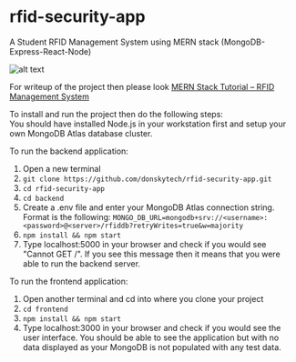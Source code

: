 # rfid-security-app
A Student RFID Management System using MERN stack (MongoDB-Express-React-Node)  

![alt text](https://user-images.githubusercontent.com/69466026/198886526-62aa9cf4-9613-4391-80c1-e00f466aeacf.PNG "RFID Security Application")

For writeup of the project then please look [MERN Stack Tutorial – RFID Management System](https://www.donskytech.com/mern-stack-tutorial-rfid-management-system/)    

To install and run the project then do the following steps:  
You should have installed Node.js in your workstation first and setup your own MongoDB Atlas database cluster.

To run the backend application:  
1. Open a new terminal
2. ```git clone https://github.com/donskytech/rfid-security-app.git```  
3. ```cd rfid-security-app```  
4. ```cd backend```  
5. Create a .env file and enter your MongoDB Atlas connection string.  
Format is the following: ```MONGO_DB_URL=mongodb+srv://<username>:<password>@<server>/rfiddb?retryWrites=true&w=majority```
6. ```npm install && npm start```  
7. Type localhost:5000 in your browser and check if you would see "Cannot GET /".  If you see this message then it means that you were able to run the backend server.  

To run the frontend application:  
1.  Open another terminal and cd into where you clone your project  
2.  ```cd frontend```  
3.  ```npm install && npm start```  
3.  Type localhost:3000 in your browser and check if you would see the user interface.  You should be able to see the application but with no data displayed as your MongoDB is not populated with any test data.  





